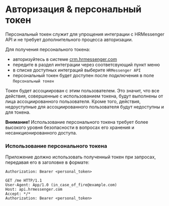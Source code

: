 # Авторизация & персональный токен

Персональный токен служит для упрощения интеграции с HRMessenger API и не требует дополнительного процесса авторизации.

Для получения персонального токена:
* авторизуйтесь в системе [crm.hrmessenger.com](https://crm.hrmessenger.com)
* передите в раздел интеграции через соответсвующий пункт меню
* в списке доступных интеграций выберите ```HRMessenger API```
* персональный токен будет доступен после подключения в поле ```Персональный токен```

Токен будет ассоциирован с этим пользователем. Это значит, что все действия, совершенные с использованием токена, будут выполнены от лица ассоциированного пользователя. Кроме того, действия, недоуступные для ассоциированного пользователя будут недоступны и для токена.

**Внимание!** Использование персонального токена требует более высокого уровня безопасности в вопросах его хранения и несанкционированного доступа.

### Использование персонального токена

Приложение должно использовать полученный токен при запросах, передавая его в заголовке в формате:

```Authorization: Bearer <personal_token>```


```http
GET /me HTTP/1.1
User-Agent: App/1.0 (in_case_of_fire@example.com)
Host: api.hrmessenger.com
Accept: */*
Authorization: Bearer <personal_token>
```
